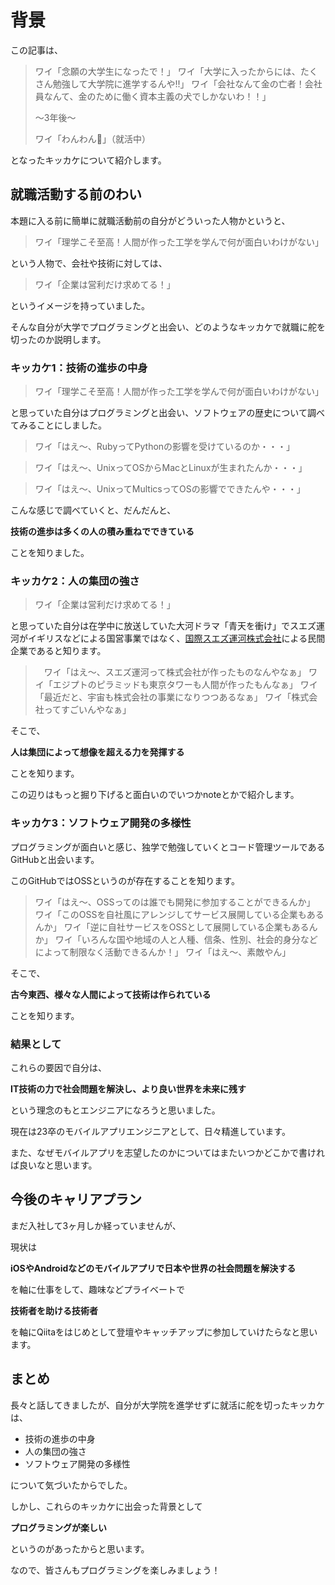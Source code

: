 <!--
title:   大学院へ進学一直線だったワイがエンジニアになった理由
tags:    エンジニアのキャリア, キャリア, 新卒
private: false
-->

# 背景
この記事は、
> ワイ「念願の大学生になったで！」
> ワイ「大学に入ったからには、たくさん勉強して大学院に進学するんや!!」
> ワイ「会社なんて金の亡者！会社員なんて、金のために働く資本主義の犬でしかないわ！！」
>
> 〜3年後〜
>
> ワイ「わんわん🐶」（就活中）

となったキッカケについて紹介します。

## 就職活動する前のわい

本題に入る前に簡単に就職活動前の自分がどういった人物かというと、

> ワイ「理学こそ至高！人間が作った工学を学んで何が面白いわけがない」

という人物で、会社や技術に対しては、

> ワイ「企業は営利だけ求めてる！」

というイメージを持っていました。

そんな自分が大学でプログラミングと出会い、どのようなキッカケで就職に舵を切ったのか説明します。

### キッカケ1：技術の進歩の中身
> ワイ「理学こそ至高！人間が作った工学を学んで何が面白いわけがない」

と思っていた自分はプログラミングと出会い、ソフトウェアの歴史について調べてみることにしました。

> ワイ「はえ〜、RubyってPythonの影響を受けているのか・・・」

> ワイ「はえ〜、UnixってOSからMacとLinuxが生まれたんか・・・」

> ワイ「はえ〜、UnixってMulticsってOSの影響でできたんや・・・」

こんな感じで調べていくと、だんだんと、

**技術の進歩は多くの人の積み重ねでできている**

ことを知りました。

### キッカケ2：人の集団の強さ

> ワイ「企業は営利だけ求めてる！」

と思っていた自分は在学中に放送していた大河ドラマ「青天を衝け」でスエズ運河がイギリスなどによる国営事業ではなく、[国際スエズ運河株式会社](https://ja.wikipedia.org/wiki/%E3%82%B9%E3%82%A8%E3%82%BA%E9%81%8B%E6%B2%B3%E4%BC%9A%E7%A4%BE)による民間企業であると知ります。

>　ワイ「はえ〜、スエズ運河って株式会社が作ったものなんやなぁ」
> ワイ「エジプトのピラミッドも東京タワーも人間が作ったもんなぁ」
> ワイ「最近だと、宇宙も株式会社の事業になりつつあるなぁ」
> ワイ「株式会社ってすごいんやなぁ」

そこで、

**人は集団によって想像を超える力を発揮する**

ことを知ります。

この辺りはもっと掘り下げると面白いのでいつかnoteとかで紹介します。

### キッカケ3：ソフトウェア開発の多様性
プログラミングが面白いと感じ、独学で勉強していくとコード管理ツールであるGitHubと出会います。

このGitHubではOSSというのが存在することを知ります。

> ワイ「はえ〜、OSSってのは誰でも開発に参加することができるんか」
> ワイ「このOSSを自社風にアレンジしてサービス展開している企業もあるんか」
> ワイ「逆に自社サービスをOSSとして展開している企業もあるんか」
> ワイ「いろんな国や地域の人と人種、信条、性別、社会的身分などによって制限なく活動できるんか！」
> ワイ「はえ〜、素敵やん」

そこで、

**古今東西、様々な人間によって技術は作られている**

ことを知ります。

### 結果として
これらの要因で自分は、

**IT技術の力で社会問題を解決し、より良い世界を未来に残す**

という理念のもとエンジニアになろうと思いました。

現在は23卒のモバイルアプリエンジニアとして、日々精進しています。

また、なぜモバイルアプリを志望したのかについてはまたいつかどこかで書ければ良いなと思います。

## 今後のキャリアプラン
まだ入社して3ヶ月しか経っていませんが、

現状は

**iOSやAndroidなどのモバイルアプリで日本や世界の社会問題を解決する**

を軸に仕事をして、趣味などプライベートで

**技術者を助ける技術者**

を軸にQiitaをはじめとして登壇やキャッチアップに参加していけたらなと思います。

## まとめ
長々と話してきましたが、自分が大学院を進学せずに就活に舵を切ったキッカケは、

- 技術の進歩の中身
- 人の集団の強さ
- ソフトウェア開発の多様性

について気づいたからでした。

しかし、これらのキッカケに出会った背景として

**プログラミングが楽しい**

というのがあったからと思います。

なので、皆さんもプログラミングを楽しみましょう！